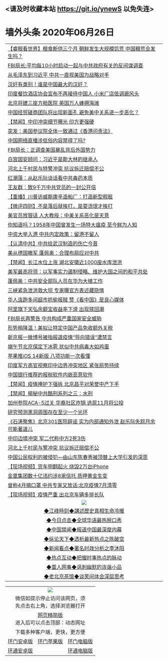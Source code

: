 ## <请及时收藏本站 https://git.io/ynewS 以免失连> </a>
# 墙外头条 2020年06月26日</a>

 <table>
<tr><td colspan="2" align="left"><a href="https://qeb.xfthy.casa/?name=c1189925&key=xcyufvbtjvhwwrpc&from=gy2">【睿眼看世界】粮食断供三个月 朝鲜发生大规模饥荒 中国粮荒会发生吗？</a></td></tr>
<tr><td colspan="2" align="left"><a href="https://qeb.xfthy.casa/?name=c1189915&key=xcyufvbtjvhwwrpc&from=gy2">FBI局长:平均每10小时启动一起与中共政府有关的反间谍调查</a></td></tr>
<tr><td colspan="2" align="left"><a href="https://qeb.xfthy.casa/?name=c1189916&key=xcyufvbtjvhwwrpc&from=gy2">从毛泽东到习近平 中共一直视美国为战略对手</a></td></tr>
<tr><td colspan="2" align="left"><a href="https://qeb.xfthy.casa/?name=c1189985&key=xcyufvbtjvhwwrpc&from=gy2">汉奸有类别！谁是中国最大的汉奸？</a></td></tr>
<tr><td colspan="2" align="left"><a href="https://qeb.xfthy.casa/?name=c1189929&key=xcyufvbtjvhwwrpc&from=gy2">印度餐饮酒店协会宣布不再接待中国人 小米厂店低调避风头</a></td></tr>
<tr><td colspan="2" align="left"><a href="https://qeb.xfthy.casa/?name=c1189962&key=xcyufvbtjvhwwrpc&from=gy2">北京将建三座方舱医院 英国万人蜂拥海滩</a></td></tr>
<tr><td colspan="2" align="left"><a href="https://qeb.xfthy.casa/?name=c1189927&key=xcyufvbtjvhwwrpc&from=gy2">中国经贸磋商团队将出现新面孔 避免美中关系进一步恶化？</a></td></tr>
<tr><td colspan="2" align="left"><a href="https://qeb.xfthy.casa/?name=c1189993&key=xcyufvbtjvhwwrpc&from=gy2">【禁闻】中印冲突细节曝光 印方更强硬</a></td></tr>
<tr><td colspan="2" align="left"><a href="https://qeb.xfthy.casa/?name=c1189935&key=xcyufvbtjvhwwrpc&from=gy2">突发：美国参议院全体一致通过《香港问责法》</a></td></tr>
<tr><td colspan="2" align="left"><a href="https://qeb.xfthy.casa/?name=c1189970&key=xcyufvbtjvhwwrpc&from=gy2">中国网络直播涉低俗内容禁得了吗?</a></td></tr>
<tr><td colspan="2" align="left"><a href="https://qeb.xfthy.casa/?name=c1189921&key=xcyufvbtjvhwwrpc&from=gy2">FBI局长：正调查美国暴乱背后外国势力</a></td></tr>
<tr><td colspan="2" align="left"><a href="https://qeb.xfthy.casa/?name=c1189996&key=xcyufvbtjvhwwrpc&from=gy2">白宫国安顾问：习近平是斯大林的继承人</a></td></tr>
<tr><td colspan="2" align="left"><a href="https://qeb.xfthy.casa/?name=c1189948&key=xcyufvbtjvhwwrpc&from=gy2">河北上千村民与特警冲突 抗议拆迁赔偿不公</a></td></tr>
<tr><td colspan="2" align="left"><a href="https://qeb.xfthy.casa/?name=c1189981&key=xcyufvbtjvhwwrpc&from=gy2">红潮落：从赵乐际谈话看中共毒药本质</a></td></tr>
<tr><td colspan="2" align="left"><a href="https://qeb.xfthy.casa/?name=c1189938&key=xcyufvbtjvhwwrpc&from=gy2">王友群：致9千万中共党员的一封公开信</a></td></tr>
<tr><td colspan="2" align="left"><a href="https://qeb.xfthy.casa/?name=c1189979&key=xcyufvbtjvhwwrpc&from=gy2">【重播】川普访威斯康辛造船厂：打造新型舰艇</a></td></tr>
<tr><td colspan="2" align="left"><a href="https://qeb.xfthy.casa/?name=c1189982&key=xcyufvbtjvhwwrpc&from=gy2">【微评四则】不是落后就挨打，是耍流氓才挨打</a></td></tr>
<tr><td colspan="2" align="left"><a href="https://qeb.xfthy.casa/?name=c1189977&key=xcyufvbtjvhwwrpc&from=gy2">美官员放狠话 人大教授：中美关系恶化是天意</a></td></tr>
<tr><td colspan="2" align="left"><a href="https://qeb.xfthy.casa/?name=c1189933&key=xcyufvbtjvhwwrpc&from=gy2">你知道吗？1958年中国曾发生一场特大瘟疫 至今鲜为人知</a></td></tr>
<tr><td colspan="2" align="left"><a href="https://qeb.xfthy.casa/?name=c1189987&key=xcyufvbtjvhwwrpc&from=gy2">中资大举入港 中共内定政策：留港不留人</a></td></tr>
<tr><td colspan="2" align="left"><a href="https://qeb.xfthy.casa/?name=c1189940&key=xcyufvbtjvhwwrpc&from=gy2">【认清中共】中共给武汉制造的伤亡今昔</a></td></tr>
<tr><td colspan="2" align="left"><a href="https://qeb.xfthy.casa/?name=c1189961&key=xcyufvbtjvhwwrpc&from=gy2">美从德国撤军 蓬佩奥：合理布局应对中共</a></td></tr>
<tr><td colspan="2" align="left"><a href="https://qeb.xfthy.casa/?name=c1189995&key=xcyufvbtjvhwwrpc&from=gy2">【禁闻】长江水位上涨 湖北安徽近1000座水库泄洪</a></td></tr>
<tr><td colspan="2" align="left"><a href="https://qeb.xfthy.casa/?name=c1189914&key=xcyufvbtjvhwwrpc&from=gy2">美军最高将领：以军事实力遏制侵略、维护大国之间的和平共处</a></td></tr>
<tr><td colspan="2" align="left"><a href="https://qeb.xfthy.casa/?name=c1189958&key=xcyufvbtjvhwwrpc&from=gy2">蓬佩奥：中共安全部队人员在华为大楼工作</a></td></tr>
<tr><td colspan="2" align="left"><a href="https://qeb.xfthy.casa/?name=c1189939&key=xcyufvbtjvhwwrpc&from=gy2">三峡紧急泄洪救大坝 专家曝官方表述藏隐情</a></td></tr>
<tr><td colspan="2" align="left"><a href="https://qeb.xfthy.casa/?name=c1189952&key=xcyufvbtjvhwwrpc&from=gy2">华人连跑多间超市抓偷报贼 赞《看中国》是良心媒体</a></td></tr>
<tr><td colspan="2" align="left"><a href="https://qeb.xfthy.casa/?name=c1189978&key=xcyufvbtjvhwwrpc&from=gy2">阿里旗下天弘余额宝收益率下滑 出现赎回潮</a></td></tr>
<tr><td colspan="2" align="left"><a href="https://qeb.xfthy.casa/?name=c1189980&key=xcyufvbtjvhwwrpc&from=gy2">FBI局长再警告 中共构成严重国家安全威胁</a></td></tr>
<tr><td colspan="2" align="left"><a href="https://qeb.xfthy.casa/?name=c1189969&key=xcyufvbtjvhwwrpc&from=gy2">形势稍降温！美拟让特定中国产品免收额外关税</a></td></tr>
<tr><td colspan="2" align="left"><a href="https://qeb.xfthy.casa/?name=c1189972&key=xcyufvbtjvhwwrpc&from=gy2">新京报一微博号被指报道疫情“导向错误”遭禁言</a></td></tr>
<tr><td colspan="2" align="left"><a href="https://qeb.xfthy.casa/?name=c1189937&key=xcyufvbtjvhwwrpc&from=gy2">端午节北京保定下冰雹 状似中共病毒大如鸡蛋</a></td></tr>
<tr><td colspan="2" align="left"><a href="https://qeb.xfthy.casa/?name=c1189949&key=xcyufvbtjvhwwrpc&from=gy2">苹果推iOS 14新版 八项功能一次看懂</a></td></tr>
<tr><td colspan="2" align="left"><a href="https://qeb.xfthy.casa/?name=c1189966&key=xcyufvbtjvhwwrpc&from=gy2">印度军方高官视察印中边界冲突地区 紧张局势持续</a></td></tr>
<tr><td colspan="2" align="left"><a href="https://qeb.xfthy.casa/?name=c1189946&key=xcyufvbtjvhwwrpc&from=gy2">中国银行推荐的报税软件内嵌恶意软件</a></td></tr>
<tr><td colspan="2" align="left"><a href="https://qeb.xfthy.casa/?name=c1189992&key=xcyufvbtjvhwwrpc&from=gy2">【禁闻】疫情掩护下强拆 北京昌平对荣誉中产下手</a></td></tr>
<tr><td colspan="2" align="left"><a href="https://qeb.xfthy.casa/?name=c1189994&key=xcyufvbtjvhwwrpc&from=gy2">【禁闻】揭秘中共酷刑系列之三：水刑</a></td></tr>
<tr><td colspan="2" align="left"><a href="https://qeb.xfthy.casa/?name=c1189945&key=xcyufvbtjvhwwrpc&from=gy2">加州参院ACA-5过关 华裔社区炸锅 选民11月将公投</a></td></tr>
<tr><td colspan="2" align="left"><a href="https://qeb.xfthy.casa/?name=c1189951&key=xcyufvbtjvhwwrpc&from=gy2">研究预测黑洞周围存在至少一个光环</a></td></tr>
<tr><td colspan="2" align="left"><a href="https://qeb.xfthy.casa/?name=c1190004&key=xcyufvbtjvhwwrpc&from=gy2">《石涛聚焦》北京301医院辟谣 实为内部通知外泄 赵乐际失踪月余 可能著道儿</a></td></tr>
<tr><td colspan="2" align="left"><a href="https://qeb.xfthy.casa/?name=c1189919&key=xcyufvbtjvhwwrpc&from=gy2">中印边境冲突 军二代称中方2死3伤</a></td></tr>
<tr><td colspan="2" align="left"><a href="https://qeb.xfthy.casa/?name=c1189932&key=xcyufvbtjvhwwrpc&from=gy2">河北上千村民与警冲突 抗议拆迁赔偿不公</a></td></tr>
<tr><td colspan="2" align="left"><a href="https://qeb.xfthy.casa/?name=c1189968&key=xcyufvbtjvhwwrpc&from=gy2">中国公民权利的被侵犯—由山东陈春秀被顶替上大学引发的深思</a></td></tr>
<tr><td colspan="2" align="left"><a href="https://qeb.xfthy.casa/?name=c1189959&key=xcyufvbtjvhwwrpc&from=gy2">【现场视频】货车侧翻起火 烧毁2万台iPhone</a></td></tr>
<tr><td colspan="2" align="left"><a href="https://qeb.xfthy.casa/?name=c1189947&key=xcyufvbtjvhwwrpc&from=gy2">金凰集团数十亿违约涉8家信托 质押黄金生变</a></td></tr>
<tr><td colspan="2" align="left"><a href="https://qeb.xfthy.casa/?name=c1189990&key=xcyufvbtjvhwwrpc&from=gy2">曾称4月摘口罩 中共专家又放话:北京疫情7月清零</a></td></tr>
<tr><td colspan="2" align="left"><a href="https://qeb.xfthy.casa/?name=c1189930&key=xcyufvbtjvhwwrpc&from=gy2">【现场视频】疫情严重 出北京车辆多排长队</a></td></tr>

 <tr>
   <td colspan="2" align=center><img src="https://cdn.jsdelivr.net/gh/gyoupiodf/im1/jf-1.jpg"></td>
  </tr>
   <tr>
   <td colspan="2" align=center> 
<a href="https://xdihm.casa/oo.aspx?name=c922850&key=sdxhftoyfkhpuaxy&from=gy2&tag=9877">◆江峰時刻◆講述歷史真相生命冷暖</a><br/>
    </td>
  </tr>
   <tr>
   <td colspan="2" align=center> 
<a href="https://xdihm.casa/oo.aspx?name=c816850&key=sdxhftoyfkhpuaxy&from=gy2&tag=9877">◆今日点击◆全球华语最热脱口秀</a><br/>
    </td>
  </tr>
  <tr>
  <td colspan="2" align=center>
<a href="https://xdihm.casa/oo.aspx?name=c816860&key=sdxhftoyfkhpuaxy&from=gy2&tag=99733110">◆中国禁闻◆报道中国最深度内幕</a><br/>
   </tr>
  <tr>
     <td colspan="2" align=center>
<a href="https://xdihm.casa/oo.aspx?name=c816855&key=sdxhftoyfkhpuaxy&from=gy2&tag=997110">◆纵论天下◆透析最新热点之陈破空</a><br/>
   </tr>
   <tr>
      <td colspan="2" align=center>
<a href="https://xdihm.casa/oo.aspx?name=c838308&key=sdxhftoyfkhpuaxy&from=gy2&tag=9973110">◆新闻看点◆著名时政分析之李沐阳</a><br/>
   </tr>
   <tr>
     <td colspan="2" align=center>
<a href="https://xdihm.casa/oo.aspx?name=c816852&key=sdxhftoyfkhpuaxy&from=gy2&tag=9733110">◆热点互动◆把握时事热点的脉动</a><br/>
   </tr>
   <tr>
      <td colspan="2" align=center>
<a href="https://xdihm.casa/oo.aspx?name=c816694&key=sdxhftoyfkhpuaxy&from=gy2&tag=93310">◆雷人网事◆讽刺幽默的诙谐小品</a><br/>
   </tr>
   <tr>
    <td colspan="2" align=center>
<a href="https://xdihm.casa/oo.aspx?name=c816650&key=sdxhftoyfkhpuaxy&from=gy2&tag=9973110">◆老北京茶馆◆谈笑间体会深层思考</a><br/>
   </tr>
</table>

<table>
  <tr>
    <td colspan="3" align="center"><img src="https://cdn.jsdelivr.net/gh/opipe/up/oGate65.jpg"/></td>
  </tr>
  <tr>
    <td colspan="3" align="center">微信如提示停止访问该网页，须<br/>先点击右上角，选择浏览器打开</td>
  <tr>
  <tr>
    <td colspan="3" align="center"><a href="https://gitcdn.xyz/cdn/otiny/up/master/show005.htm">网页精简版</a><br/>进入后可以点击顶部：动态网址</td>
  </tr>
  <tr>
    <td colspan="3" align="center">下载多种客户端，更快，更方便</td>
  <tr>
  <tr>
    <td align="center"><a href="https://cdn.jsdelivr.net/gh/opipe/up/oGatea.apk">环门安卓版</a></td>
    <td align="center"><a href="https://x.co/odisk">环门苹果版</a></td>
    <td align="center"><a href="https://cdn.jsdelivr.net/gh/opipe/up/oGate.zip">环门电脑版</a></td>
  </tr>
  <tr>
    <td align="center"><a href="https://cdn.jsdelivr.net/gh/opipe/up/oPipe.apk">环通安卓版</a></td>
    <td align="center"></td>
    <td align="center"><a href="https://raw.githubusercontent.com/opipe/up/master/oPipe.zip">环通电脑版</a></td>
  </tr>
  
</table>
